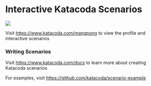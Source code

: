 # Interactive Katacoda Scenarios

[![](http://shields.katacoda.com/katacoda/mangpong/count.svg)](https://www.katacoda.com/mangpong "Get your profile on Katacoda.com")

Visit https://www.katacoda.com/mangpong to view the profile and interactive scenarios

### Writing Scenarios
Visit https://www.katacoda.com/docs to learn more about creating Katacoda scenarios

For examples, visit https://github.com/katacoda/scenario-example
